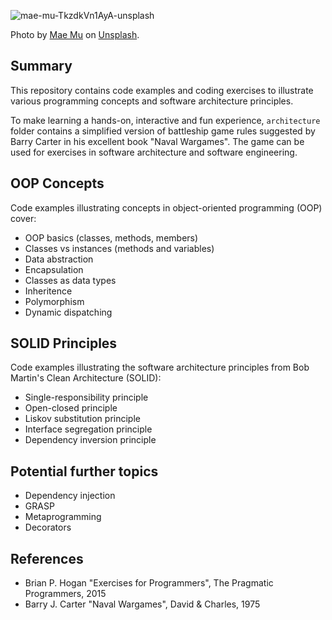 ![mae-mu-TkzdkVn1AyA-unsplash](https://github.com/duplys/sturdy-pancake/assets/483081/0ff8f517-5ccc-452f-8f1b-0df8b6e649f6)

Photo by [Mae Mu](https://unsplash.com/@picoftasty?utm_content=creditCopyText&utm_medium=referral&utm_source=unsplash) on [Unsplash](https://unsplash.com/photos/TkzdkVn1AyA?utm_content=creditCopyText&utm_medium=referral&utm_source=unsplash).
  
## Summary
This repository contains code examples and coding exercises to illustrate various programming concepts and software architecture principles.

To make learning a hands-on, interactive and fun experience, `architecture` folder contains a simplified version of battleship game rules suggested by Barry Carter in his excellent book "Naval Wargames". The game can be used for exercises in software architecture and software engineering.

## OOP Concepts
Code examples illustrating concepts in object-oriented programming (OOP) cover:
* OOP basics (classes, methods, members)
* Classes vs instances (methods and variables)
* Data abstraction
* Encapsulation
* Classes as data types
* Inheritence
* Polymorphism
* Dynamic dispatching

## SOLID Principles
Code examples illustrating the software architecture principles from Bob Martin's Clean Architecture (SOLID):
* Single-responsibility principle
* Open-closed principle
* Liskov substitution principle
* Interface segregation principle
* Dependency inversion principle

## Potential further topics
* Dependency injection
* GRASP
* Metaprogramming
* Decorators


## References
* Brian P. Hogan "Exercises for Programmers", The Pragmatic Programmers, 2015
* Barry J. Carter "Naval Wargames", David & Charles, 1975
